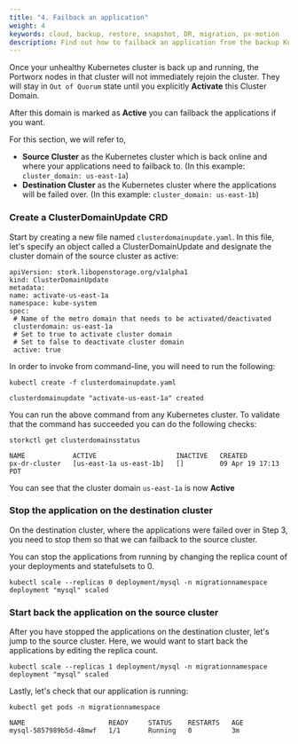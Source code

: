 ```yaml
---
title: "4. Failback an application"
weight: 4
keywords: cloud, backup, restore, snapshot, DR, migration, px-motion
description: Find out how to failback an application from the backup Kubernetes cluster to the original one.
---
```


Once your unhealthy Kubernetes cluster is back up and running, the Portworx nodes in that cluster will not immediately rejoin the cluster. They will stay in
`Out of Quorum` state until you explicitly **Activate** this Cluster Domain.

After this domain is marked as **Active** you can failback the applications if you want.

For this section, we will refer to,

* **Source Cluster** as the Kubernetes cluster which is back online and where your applications need to failback to. (In this example: `cluster_domain: us-east-1a`)
* **Destination Cluster** as the Kubernetes cluster where the applications will be failed over. (In this example: `cluster_domain: us-east-1b`)

### Create a ClusterDomainUpdate CRD

Start by creating a new file named `clusterdomainupdate.yaml`. In this file, let's specify an object called a ClusterDomainUpdate and designate the cluster domain of the source cluster as active:

 ```text
 apiVersion: stork.libopenstorage.org/v1alpha1
kind: ClusterDomainUpdate
metadata:
 name: activate-us-east-1a
 namespace: kube-system
spec:
  # Name of the metro domain that needs to be activated/deactivated
  clusterdomain: us-east-1a
  # Set to true to activate cluster domain
  # Set to false to deactivate cluster domain
  active: true
 ```

In order to invoke from command-line, you will need to run the following:

```text
kubectl create -f clusterdomainupdate.yaml
```

```
clusterdomainupdate "activate-us-east-1a" created
```

You can run the above command from any Kubernetes cluster. To validate that the command has succeeded you can do the following checks:

```text
storkctl get clusterdomainsstatus
```

```
NAME            ACTIVE                    INACTIVE   CREATED
px-dr-cluster   [us-east-1a us-east-1b]   []         09 Apr 19 17:13 PDT
```

You can see that the cluster domain `us-east-1a` is now **Active**

### Stop the application on the destination cluster

On the destination cluster, where the applications were failed over in Step 3, you need to stop them so that we can failback to the source cluster.

You can stop the applications from running by changing the replica count of your deployments and statefulsets to 0.

```text
kubectl scale --replicas 0 deployment/mysql -n migrationnamespace deployment "mysql" scaled
```


### Start back the application on the source cluster
After you have stopped the applications on the destination cluster, let's jump to the source cluster. Here, we would want to start back the applications by editing the replica count.

```text
kubectl scale --replicas 1 deployment/mysql -n migrationnamespace deployment "mysql" scaled
```

Lastly, let's check that our application is running:

```text
kubectl get pods -n migrationnamespace
```

```
NAME                     READY     STATUS    RESTARTS   AGE
mysql-5857989b5d-48mwf   1/1       Running   0          3m
```
